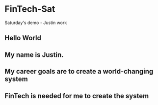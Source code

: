 # FinTech-Sat
Saturday's demo - Justin work

## Hello World

## My name is Justin. 
## My career goals are to create a world-changing system
## FinTech is needed for me to create the system 
